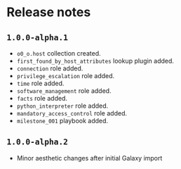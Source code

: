 # Release notes

## `1.0.0-alpha.1`

- `o0_o.host` collection created.
- `first_found_by_host_attributes` lookup plugin added.
- `connection` role added.
- `privilege_escalation` role added.
- `time` role added.
- `software_management` role added.
- `facts` role added.
- `python_interpreter` role added.
- `mandatory_access_control` role added.
- `milestone_001` playbook added.

## `1.0.0-alpha.2`

- Minor aesthetic changes after initial Galaxy import
